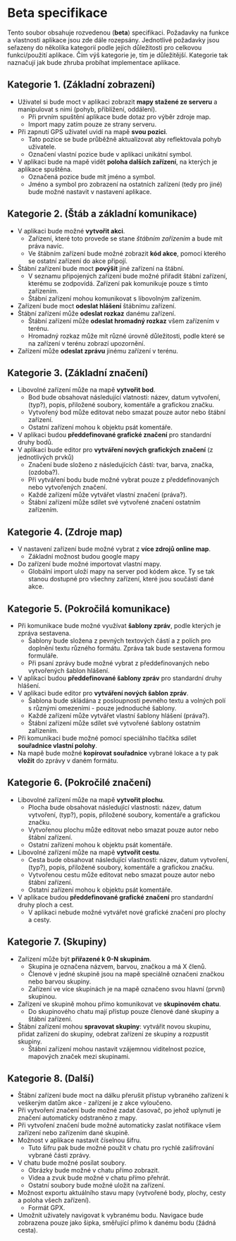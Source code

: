 # Beta specifikace
Tento soubor obsahuje rozvedenou (__beta__) specifikaci. Požadavky na funkce a vlastnosti aplikace jsou zde dále rozepsány. Jednotlivé požadavky jsou seřazeny do několika kategorií podle jejich důležitosti pro celkovou funkci/použití aplikace. Čím výš kategorie je, tím je důležitější. Kategorie tak naznačují jak bude zhruba probíhat implementace aplikace.

## Kategorie 1. (Základní zobrazení)
- Uživatel si bude moct v aplikaci zobrazit __mapy stažené ze serveru__ a manipulovat s nimi (pohyb, přiblížení, oddálení).
    - Při prvním spuštění aplikace bude dotaz pro výběr zdroje map.
    - Import mapy zatím pouze ze strany serveru.
- Při zapnutí GPS uživatel uvidí na mapě __svou pozici__.
    - Tato pozice se bude průběžně aktualizovat aby reflektovala pohyb uživatele.
    - Označení vlastní pozice bude v aplikaci unikátní symbol.
- V aplikaci bude na mapě vidět __poloha dalších zařízení__, na kterých je aplikace spuštěna.
    - Označená pozice bude mít jméno a symbol.
    - Jméno a symbol pro zobrazení na ostatních zařízení (tedy pro jiné) bude možné nastavit v nastavení aplikace.

## Kategorie 2. (Štáb a základní komunikace)
- V aplikaci bude možné __vytvořit akci__.
    - Zařízení, které toto provede se stane _štábním zařízením_ a bude mít práva navíc.
    - Ve štábním zařízení bude možné zobrazit __kód akce__, pomocí kterého se ostatní zařízení do akce připojí.
- Štábní zařízení bude moct __povýšit__ jiné zařízení na štábní.
    - V seznamu připojených zařízení bude možné přiřadit štábní zařízení, kterému se zodpovídá. Zařízení pak komunikuje pouze s tímto zařízením.
    - Štábní zařízení mohou komunikovat s libovolným zařízením.
- Zařízení bude moct __odeslat hlášení__ štábnímu zařízení.
- Štábní zařízení může __odeslat rozkaz__ danému zařízení.
    - Štábní zařízení může __odeslat hromadný rozkaz__ všem zařízením v terénu.
    - Hromadný rozkaz může mít různé úrovně důležitosti, podle které se na zařízení v terénu zobrazí upozornění.
- Zařízení může __odeslat zprávu__ jinému zařízení v terénu.

## Kategorie 3. (Základní značení)
- Libovolné zařízení může na mapě __vytvořit bod__.
    - Bod bude obsahovat následující vlatnosti: název, datum vytvoření, (typ?), popis, přiložené soubory, komentáře a grafickou značku.
    - Vytvořený bod může editovat nebo smazat pouze autor nebo štábní zařízení.
    - Ostatní zařízení mohou k objektu psát komentáře.
- V aplikaci budou __předdefinované grafické značení__ pro standardní druhy bodů.
- V aplikaci bude editor pro __vytváření nových grafických značení__ (z jednotlivých prvků)
    - Značení bude složeno z následujících částí: tvar, barva, značka, (ozdoba?).
    - Při vytváření bodu bude možné vybrat pouze z předdefinovaných nebo vytvořených značení.
    - Každé zařízení může vytvářet vlastní značení (práva?).
    - Štábní zařízení může sdílet své vytvořené značení ostatním zařízením.

## Kategorie 4. (Zdroje map)
- V nastavení zařízení bude možné vybrat z __více zdrojů online map__.
    - Základní možnost budou google mapy
- Do zařízení bude možné importovat vlastní mapy.
    - Globální import uloží mapy na server pod kódem akce. Ty se tak stanou dostupné pro všechny zařízení, které jsou součástí dané akce.

## Kategorie 5. (Pokročilá komunikace)
- Při komunikace bude možné využívat __šablony zpráv__, podle kterých je zpráva sestavena.
    - Šablony bude složena z pevných textových částí a z polích pro doplnění textu různého formátu. Zpráva tak bude sestavena formou formuláře.
    - Při psaní zprávy bude možné vybrat z předdefinovaných nebo vytvořených šablon hlášení.
- V aplikaci budou __předdefinované šablony zpráv__ pro standardní druhy hlášení.
- V aplikaci bude editor pro __vytváření nových šablon zpráv__.
    - Šablona bude skládána z posloupnosti pevného textu a volných polí s různými omezeními - pouze jednoduché šablony.
    - Každé zařízení může vytvářet vlastní šablony hlášení (práva?).
    - Štábní zařízení může sdílet své vytvořené šablony ostatním zařízením.
- Při komunikaci bude možné pomocí speciálního tlačítka sdílet __souřadnice vlastní polohy__.
- Na mapě bude možné __kopírovat souřadnice__ vybrané lokace a ty pak __vložit__ do zprávy v daném formátu.

## Kategorie 6. (Pokročilé značení)
- Libovolné zařízení může na mapě __vytvořit plochu__.
    - Plocha bude obsahovat následující vlastnosti: název, datum vytvoření, (typ?), popis, přiložené soubory, komentáře a grafickou značku.
    - Vytvořenou plochu může editovat nebo smazat pouze autor nebo štábní zařízení.
    - Ostatní zařízení mohou k objektu psát komentáře.
- Libovolné zařízení může na mapě __vytvořit cestu__.
    - Cesta bude obsahovat následující vlastnosti: název, datum vytvoření, (typ?), popis, přiložené soubory, komentáře a grafickou značku.
    - Vytvořenou cestu může editovat nebo smazat pouze autor nebo štábní zařízení.
    - Ostatní zařízení mohou k objektu psát komentáře.
- V aplikace budou __předdefinované grafické značení__ pro standardní druhy ploch a cest.
    - V aplikaci nebude možné vytvářet nové grafické značení pro plochy a cesty.

## Kategorie 7. (Skupiny)
- Zařízení může být __přiřazené k 0-N skupinám__.
    - Skupina je označena názvem, barvou, značkou a má X členů.
    - Členové v jedné skupině jsou na mapě speciálně označeni značkou nebo barvou skupiny.
    - Zařízení ve více skupinách je na mapě označeno svou hlavní (první) skupinou.
- Zařízení ve skupině mohou přímo komunikovat ve __skupinovém chatu__.
    - Do skupinového chatu mají přístup pouze členové dané skupiny a štábní zařízení.
- Štábní zařízení mohou __spravovat skupiny__: vytvářit novou skupinu, přidat zařízení do skupiny, odebrat zařízení ze skupiny a rozpustit skupiny.
    - Štábní zařízení mohou nastavit vzájemnou viditelnost pozice, mapových značek mezi skupinami.

## Kategorie 8. (Další)
- Štábní zařízení bude moct na dálku přerušit přístup vybraného zařízení k veškerým datům akce - zařízení je z akce vyloučeno.
- Při vytvoření značení bude možné zadat časovač, po jehož uplynutí je značení automaticky odstraněno z mapy.
- Při vytvoření značení bude možné automaticky zaslat notifikace všem zařízení nebo zařízením dané skupině.
- Možnost v aplikace nastavit číselnou šifru.
    - Tuto šifru pak bude možné použít v chatu pro rychlé zašifrování vybrané části zprávy.
- V chatu bude možné posílat soubory.
    - Obrázky bude možné v chatu přímo zobrazit.
    - Videa a zvuk bude možné v chatu přímo přehrát.
    - Ostatní soubory bude možné uložit na zařízení.
- Možnost exportu aktuálního stavu mapy (vytvořené body, plochy, cesty a poloha všech zařízení).
    - Formát GPX.
- Umožnit uživately navigovat k vybranému bodu. Navigace bude zobrazena pouze jako šipka, směřující přímo k danému bodu (žádná cesta).
